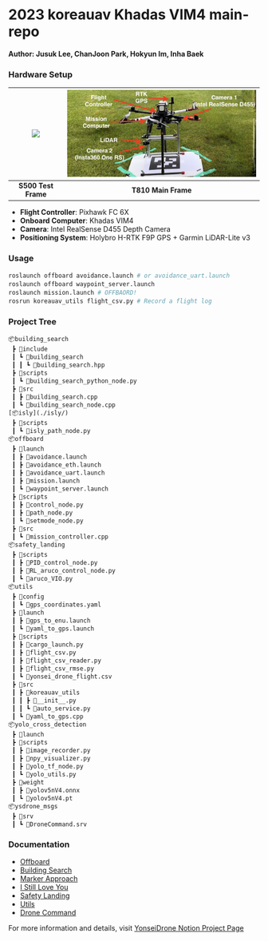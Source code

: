 # 2023 koreauav Khadas VIM4 main-repo
**Author: Jusuk Lee, ChanJoon Park, Hokyun Im, Inha Baek**

### Hardware Setup
| <img src="docs/s500.png" width="500" /> | <img src="docs/t810.jpg" width="500"/> |
|:--:|:--:|
|**S500 Test Frame**|**T810 Main Frame**|
- **Flight Controller**: Pixhawk FC 6X
- **Onboard Computer**: Khadas VIM4
- **Camera**: Intel RealSense D455 Depth Camera
- **Positioning System**: Holybro H-RTK F9P GPS + Garmin LiDAR-Lite v3

### Usage
```bash
roslaunch offboard avoidance.launch # or avoidance_uart.launch
roslaunch offboard waypoint_server.launch
roslaunch mission.launch # OFFBAORD!
rosrun koreauav_utils flight_csv.py # Record a flight log
```

### Project Tree
```
📦building_search
 ┣ 📂include
 ┃ ┗ 📂building_search
 ┃ ┃ ┗ 📜building_search.hpp
 ┣ 📂scripts
 ┃ ┗ 📜building_search_python_node.py
 ┣ 📂src
 ┃ ┣ 📜building_search.cpp
 ┃ ┗ 📜building_search_node.cpp
[📦isly](./isly/)
 ┣ 📂scripts
 ┃ ┗ 📜isly_path_node.py
📦offboard
 ┣ 📂launch
 ┃ ┣ 📜avoidance.launch
 ┃ ┣ 📜avoidance_eth.launch
 ┃ ┣ 📜avoidance_uart.launch
 ┃ ┣ 📜mission.launch
 ┃ ┗ 📜waypoint_server.launch
 ┣ 📂scripts
 ┃ ┣ 📜control_node.py
 ┃ ┣ 📜path_node.py
 ┃ ┗ 📜setmode_node.py
 ┣ 📂src
 ┃ ┗ 📜mission_controller.cpp
📦safety_landing
 ┣ 📂scripts
 ┃ ┣ 📜PID_control_node.py
 ┃ ┣ 📜RL_aruco_control_node.py
 ┃ ┗ 📜aruco_VIO.py
📦utils
 ┣ 📂config
 ┃ ┗ 📜gps_coordinates.yaml
 ┣ 📂launch
 ┃ ┣ 📜gps_to_enu.launch
 ┃ ┗ 📜yaml_to_gps.launch
 ┣ 📂scripts
 ┃ ┣ 📜cargo_launch.py
 ┃ ┣ 📜flight_csv.py
 ┃ ┣ 📜flight_csv_reader.py
 ┃ ┣ 📜flight_csv_rmse.py
 ┃ ┗ 📜yonsei_drone_flight.csv
 ┣ 📂src
 ┃ ┣ 📂koreauav_utils
 ┃ ┃ ┣ 📜__init__.py
 ┃ ┃ ┗ 📜auto_service.py
 ┃ ┗ 📜yaml_to_gps.cpp
📦yolo_cross_detection
 ┣ 📂launch
 ┣ 📂scripts
 ┃ ┣ 📜image_recorder.py
 ┃ ┣ 📜npy_visualizer.py
 ┃ ┣ 📜yolo_tf_node.py
 ┃ ┗ 📜yolo_utils.py
 ┣ 📂weight
 ┃ ┣ 📜yolov5nV4.onnx
 ┃ ┗ 📜yolov5nV4.pt
📦ysdrone_msgs
 ┣ 📂srv
 ┃ ┗ 📜DroneCommand.srv
```

### Documentation

- [Offboard](./offboard/README.md)
- [Building Search](./building_search/README.md)
- [Marker Approach](./yolo_cross_detection/README.md)
- [I Still Love You](./isly/README.md)
- [Safety Landing](./safety_landing/README.md)
- [Utils](./utils/README.md)
- [Drone Command](./ysdrone_msgs/README.md)

For more information and details, visit [YonseiDrone Notion Project Page](https://www.notion.so/yonseidrone/EMBARGOED-3-846677f5383842c79134588fdd9a5aba?pvs=4)